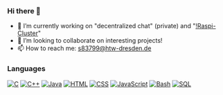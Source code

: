 ### Hi there 👋

- 🔭 I’m currently working on "decentralized chat" (private) and "[!Raspi-Cluster](https://github.com/AxdeExpe/Raspi-Cluster)"
- 👯 I’m looking to collaborate on interesting projects!
- 📫 How to reach me: s83799@htw-dresden.de

### Languages
[![C](https://img.shields.io/badge/c-black?style=for-the-badge&logo=c)](https://github.com/AxdeExpe)
[![C++](https://img.shields.io/badge/c++-black?style=for-the-badge&logo=cplusplus)](https://github.com/AxdeExpe)
[![Java](https://img.shields.io/badge/java-black?style=for-the-badge&logo=openjdk)](https://github.com/AxdeExpe)
[![HTML](https://img.shields.io/badge/html-black?style=for-the-badge&logo=html)](https://github.com/AxdeExpe)
[![CSS](https://img.shields.io/badge/css-black?style=for-the-badge&logo=css)](https://github.com/AxdeExpe)
[![JavaScript](https://img.shields.io/badge/javascript-black?style=for-the-badge&logo=javascript)](https://github.com/AxdeExpe)
[![Bash](https://img.shields.io/badge/bash-black?style=for-the-badge&logo=gnu-bash&logoColor=white)](https://github.com/AxdeExpe)
[![SQL](https://img.shields.io/badge/sql-black?style=for-the-badge&logo=mysql)](https://github.com/AxdeExpe)
